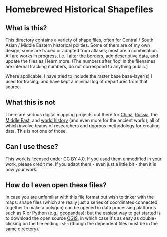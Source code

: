 # Homebrewed Historical Shapefiles

## What is this?

This directory contains a variety of shape files, often for Central / South Asian / Middle Eastern historical polities. Some of them are of my own design, some are traced or adapted from atlases; most are a combination. All are works in progress, i.e. I alter the borders, add descriptive data, and update the files as I learn more. (The numbers after 'loc' in the filenames are internal tracking numbers, do not correspond to anything public.)

Where applicable, I have tried to include the raster base base-layer(s) I used for tracing; and have kept a minimal log of departures from that source.

## What this is not

There are serious digital mapping projects out there for [China](https://chgis.fas.harvard.edu/), [Russia](https://imperiia.omeka.fas.harvard.edu/), the [Middle East](https://althurayya.github.io/), and [world history](https://whgazetteer.org/) (and even more for the ancient world), all of which involve teams of researchers and rigorous methodology for creating data. This is not one of those.

## Can I use these?

This work is licensed under [CC BY 4.0](http://creativecommons.org/licenses/by/4.0/?ref=chooser-v1). If you used them unmodified in your work, please credit me. If you adapt them - even just a little bit - then it is now your work.

## How do I even open these files?

In case you are unfamiliar with this file format but wish to tinker with the maps:  shape files (which are really just a series of coordinates connected together to make a polygon) can be opened in data processing platforms such as R or Python (e.g., [geopandas](https://geopandas.org/en/stable/)); but the easiest way to get started is to download the open source [QGIS](https://www.qgis.org/en/site/), in which case it's as easy as double-clicking on the file ending `.shp` (though the dependent files must be in the same directory).
